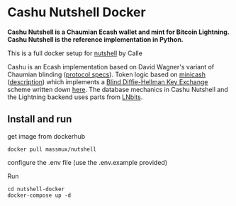 # Cashu Nutshell Docker

**Cashu Nutshell is a Chaumian Ecash wallet and mint for Bitcoin Lightning. Cashu Nutshell is the reference implementation in Python.**

This is a full docker setup for [nutshell](https://github.com/cashubtc/nutshell) by Calle

Cashu is an Ecash implementation based on David Wagner's variant of Chaumian blinding ([protocol specs](https://github.com/cashubtc/nuts)). Token logic based on [minicash](https://github.com/phyro/minicash) ([description](https://gist.github.com/phyro/935badc682057f418842c72961cf096c)) which implements a [Blind Diffie-Hellman Key Exchange](https://cypherpunks.venona.com/date/1996/03/msg01848.html) scheme written down [here](https://gist.github.com/RubenSomsen/be7a4760dd4596d06963d67baf140406). The database mechanics in Cashu Nutshell and the Lightning backend uses parts from [LNbits](https://github.com/lnbits/lnbits-legend).

## Install and run

get image from dockerhub

```
docker pull massmux/nutshell
```

configure the .env file (use the .env.example provided)

Run

```
cd nutshell-docker
docker-compose up -d
```
